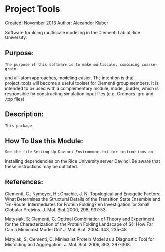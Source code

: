 Project Tools
=============
Created: November 2013
Author: Alexander Kluber

Software for doing multiscale modeling in the Clementi Lab at Rice University. 

Purpose:
--------
    The purpose of this software is to make multiscale, combining coarse-grain
and all-atom approaches, modeling easier. The intention is that project_tools
will become a useful toolset for Clementi group members. It is intended to be
used with a complementary module, model_builder, which is responsible for
constructing simulation input files (e.g. Gromacs .gro and .top files)


Description:
------------
    This package.


How To Use this Module:
-----------------------
    See the file Setting_Up_Davinci_Environment.txt for instructions on 
installing dependencies on the Rice University server Davinci. Be aware 
that these instructions may be outdated.

References:
-----------
Clementi, C.; Nymeyer, H.; Onuchic, J. N.  Topological and Energetic
Factors: What Determines the Structural Details of the Transition State
Ensemble and 'En-Route' Intermediates for Protein Folding? An Investigation
for Small Globular Proteins. J. Mol. Biol. 2000, 298, 937-53.

Matysiak, S; Clementi, C. Optimal Combination of Theory and Experiment for
the Characterization of the Protein Folding Landscape of S6: How Far Can a
Minimalist Model Go?  J. Mol. Biol. 2004, 343, 235-48

Matyiak, S; Clementi, C. Minimalist Protein Model as a Diagnostic Tool for
Misfolding and Aggregation. J. Mol. Biol.  2006, 363, 297-308.
